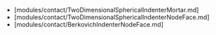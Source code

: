 - [modules/contact/TwoDimensionalSphericalIndenterMortar.md]
- [modules/contact/TwoDimensionalSphericalIndenterNodeFace.md]
- [modules/contact/BerkovichIndenterNodeFace.md]
